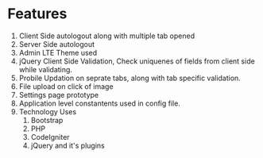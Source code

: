 # Features

1. Client Side autologout along with multiple tab opened
2. Server Side autologout
3. Admin LTE Theme used
4. jQuery Client Side Validation, Check uniquenes of fields from client side while validating.
5. Probile Updation on seprate tabs, along with tab specific validation.
6. File upload on click of image
7. Settings page prototype
8. Application level constantents used in config file.
9. Technology Uses
	1. Bootstrap
	2. PHP
	3. CodeIgniter
	4. jQuery and it's plugins